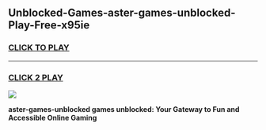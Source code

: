 
## Unblocked-Games-aster-games-unblocked-Play-Free-x95ie
<h3>
<a href="https://premium76.site?title=aster-games-unblocked&ref=15A">CLICK TO PLAY</a></h3>
<hr>

<h3>
<a href="https://premium76.site?title=aster-games-unblocked&ref=15A">CLICK 2 PLAY</a>
  
</h3>

<a href="https://premium76.site?title=aster-games-unblocked&ref=15A"><img src="https://clearcache.store/games.png"></a>


**aster-games-unblocked games unblocked: Your Gateway to Fun and Accessible Online Gaming**
